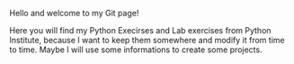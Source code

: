 Hello and welcome to my Git page!

Here you will find my Python Execirses and Lab exercises from Python Institute, because I want to keep them somewhere and modify it from time to time. 
Maybe I will use some informations to create some projects.
